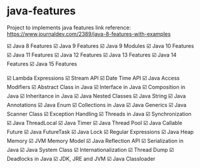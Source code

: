 # java-features
Project to implements java features
link reference: https://www.journaldev.com/2389/java-8-features-with-examples

:ballot_box_with_check: Java 8 Features
:ballot_box_with_check: Java 9 Features
:ballot_box_with_check: Java 9 Modules
:ballot_box_with_check: Java 10 Features
:ballot_box_with_check: Java 11 Features
:ballot_box_with_check: Java 12 Features
:ballot_box_with_check: Java 13 Features
:ballot_box_with_check: Java 14 Features
:ballot_box_with_check: Java 15 Features

:ballot_box_with_check: Lambda Expressions
:ballot_box_with_check: Stream API
:ballot_box_with_check: Date Time API
:ballot_box_with_check: Java Access Modifiers
:ballot_box_with_check: Abstract Class in Java
:ballot_box_with_check: Interface in Java
:ballot_box_with_check: Composition in Java
:ballot_box_with_check: Inheritance in Java
:ballot_box_with_check: Java Nested Classes
:ballot_box_with_check: Java String
:ballot_box_with_check: Java Annotations
:ballot_box_with_check: Java Enum
:ballot_box_with_check: Collections in Java
:ballot_box_with_check: Java Generics
:ballot_box_with_check: Java Scanner Class
:ballot_box_with_check: Exception Handling
:ballot_box_with_check: Threads in Java
:ballot_box_with_check: Synchronization
:ballot_box_with_check: Java ThreadLocal
:ballot_box_with_check: Java Timer
:ballot_box_with_check: Java Thread Pool
:ballot_box_with_check: Java Callable Future
:ballot_box_with_check: Java FutureTask
:ballot_box_with_check: Java Lock
:ballot_box_with_check: Regular Expressions
:ballot_box_with_check: Java Heap Memory
:ballot_box_with_check: JVM Memory Model
:ballot_box_with_check: Java Reflection API
:ballot_box_with_check: Serialization in Java
:ballot_box_with_check: Java System Class
:ballot_box_with_check: Internationalization
:ballot_box_with_check: Thread Dump
:ballot_box_with_check: Deadlocks in Java
:ballot_box_with_check: JDK, JRE and JVM
:ballot_box_with_check: Java Classloader
